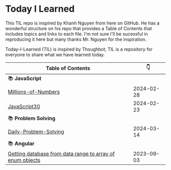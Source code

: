 # Today I Learned

This TIL repo is inspired by Khanh Nguyen from here on GitHub. He has a wonderful structure on his repo that provides a Table of Contents that includes topics and links to each file. I'm not sure I'll be sucessful in reproducing it here but many thanks Mr. Nguyen for the inspiration.

Today-I-Learned (TIL) is inspired by Thoughbot, TIL is a repository for everyone to share what we have learned today.

| Table of Contents | :point_down: |
| -------- | -------- |
| :books: **JavaScript** | |
| [Millions-of-Numbers](javascript/millions-of-numbers.md) | 2024-02-28 |
| [JavaScript30](javascript/javascript30.md) | 2024-02-23 |
| :books: **Problem Solving** | |
| [Daily-Problem-Solving](problems-solving/daily-problem-solving-turing.md) | 2024-03-14 |
| :books: **Angular** | |
| [Getting database from data range to array of enum objects](apps-script/getting-database-from-data-range-to-array-of-enum-objects.md) | 2023-09-03 |
